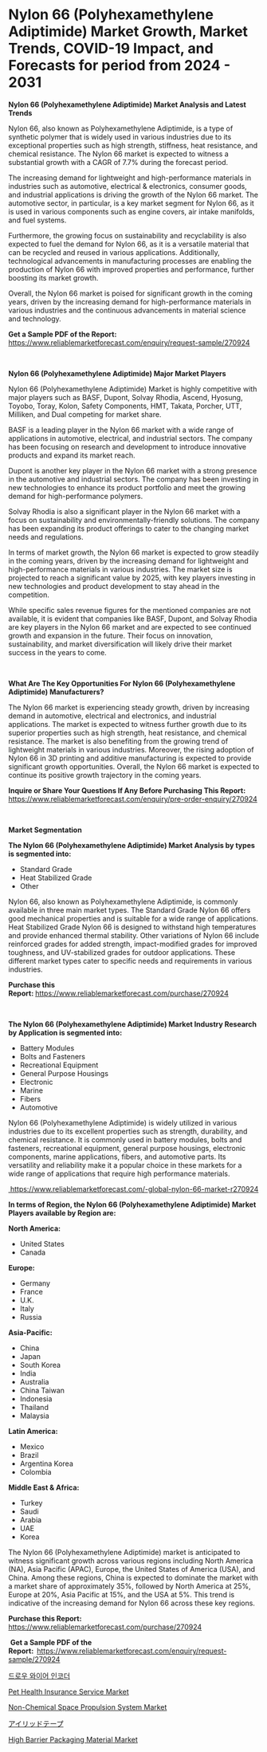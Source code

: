 <p><h1>Nylon 66 (Polyhexamethylene Adiptimide) Market Growth, Market Trends, COVID-19 Impact, and Forecasts for period from 2024 - 2031</h1></p><p><strong>Nylon 66 (Polyhexamethylene Adiptimide) Market Analysis and Latest Trends</strong></p>
<p><p>Nylon 66, also known as Polyhexamethylene Adiptimide, is a type of synthetic polymer that is widely used in various industries due to its exceptional properties such as high strength, stiffness, heat resistance, and chemical resistance. The Nylon 66 market is expected to witness a substantial growth with a CAGR of 7.7% during the forecast period.</p><p>The increasing demand for lightweight and high-performance materials in industries such as automotive, electrical & electronics, consumer goods, and industrial applications is driving the growth of the Nylon 66 market. The automotive sector, in particular, is a key market segment for Nylon 66, as it is used in various components such as engine covers, air intake manifolds, and fuel systems.</p><p>Furthermore, the growing focus on sustainability and recyclability is also expected to fuel the demand for Nylon 66, as it is a versatile material that can be recycled and reused in various applications. Additionally, technological advancements in manufacturing processes are enabling the production of Nylon 66 with improved properties and performance, further boosting its market growth.</p><p>Overall, the Nylon 66 market is poised for significant growth in the coming years, driven by the increasing demand for high-performance materials in various industries and the continuous advancements in material science and technology.</p></p>
<p><strong>Get a Sample PDF of the Report:&nbsp;</strong> <a href="https://www.reliablemarketforecast.com/enquiry/request-sample/270924">https://www.reliablemarketforecast.com/enquiry/request-sample/270924</a></p>
<p>&nbsp;</p>
<p><strong>Nylon 66 (Polyhexamethylene Adiptimide) Major Market Players</strong></p>
<p><p>Nylon 66 (Polyhexamethylene Adiptimide) Market is highly competitive with major players such as BASF, Dupont, Solvay Rhodia, Ascend, Hyosung, Toyobo, Toray, Kolon, Safety Components, HMT, Takata, Porcher, UTT, Milliken, and Dual competing for market share.</p><p>BASF is a leading player in the Nylon 66 market with a wide range of applications in automotive, electrical, and industrial sectors. The company has been focusing on research and development to introduce innovative products and expand its market reach.</p><p>Dupont is another key player in the Nylon 66 market with a strong presence in the automotive and industrial sectors. The company has been investing in new technologies to enhance its product portfolio and meet the growing demand for high-performance polymers.</p><p>Solvay Rhodia is also a significant player in the Nylon 66 market with a focus on sustainability and environmentally-friendly solutions. The company has been expanding its product offerings to cater to the changing market needs and regulations.</p><p>In terms of market growth, the Nylon 66 market is expected to grow steadily in the coming years, driven by the increasing demand for lightweight and high-performance materials in various industries. The market size is projected to reach a significant value by 2025, with key players investing in new technologies and product development to stay ahead in the competition.</p><p>While specific sales revenue figures for the mentioned companies are not available, it is evident that companies like BASF, Dupont, and Solvay Rhodia are key players in the Nylon 66 market and are expected to see continued growth and expansion in the future. Their focus on innovation, sustainability, and market diversification will likely drive their market success in the years to come.</p></p>
<p>&nbsp;</p>
<p><strong>What Are The Key Opportunities For Nylon 66 (Polyhexamethylene Adiptimide) Manufacturers?</strong></p>
<p><p>The Nylon 66 market is experiencing steady growth, driven by increasing demand in automotive, electrical and electronics, and industrial applications. The market is expected to witness further growth due to its superior properties such as high strength, heat resistance, and chemical resistance. The market is also benefiting from the growing trend of lightweight materials in various industries. Moreover, the rising adoption of Nylon 66 in 3D printing and additive manufacturing is expected to provide significant growth opportunities. Overall, the Nylon 66 market is expected to continue its positive growth trajectory in the coming years.</p></p>
<p><strong>Inquire or Share Your Questions If Any Before Purchasing This Report:</strong> <a href="https://www.reliablemarketforecast.com/enquiry/pre-order-enquiry/270924">https://www.reliablemarketforecast.com/enquiry/pre-order-enquiry/270924</a></p>
<p>&nbsp;</p>
<p><strong>Market Segmentation</strong></p>
<p><strong>The Nylon 66 (Polyhexamethylene Adiptimide) Market Analysis by types is segmented into:</strong></p>
<p><ul><li>Standard Grade</li><li>Heat Stabilized Grade</li><li>Other</li></ul></p>
<p><p>Nylon 66, also known as Polyhexamethylene Adiptimide, is commonly available in three main market types. The Standard Grade Nylon 66 offers good mechanical properties and is suitable for a wide range of applications. Heat Stabilized Grade Nylon 66 is designed to withstand high temperatures and provide enhanced thermal stability. Other variations of Nylon 66 include reinforced grades for added strength, impact-modified grades for improved toughness, and UV-stabilized grades for outdoor applications. These different market types cater to specific needs and requirements in various industries.</p></p>
<p><strong>Purchase this Report:&nbsp;</strong><a href="https://www.reliablemarketforecast.com/purchase/270924">https://www.reliablemarketforecast.com/purchase/270924</a></p>
<p>&nbsp;</p>
<p><strong>The Nylon 66 (Polyhexamethylene Adiptimide) Market Industry Research by Application is segmented into:</strong></p>
<p><ul><li>Battery Modules</li><li>Bolts and Fasteners</li><li>Recreational Equipment</li><li>General Purpose Housings</li><li>Electronic</li><li>Marine</li><li>Fibers</li><li>Automotive</li></ul></p>
<p><p>Nylon 66 (Polyhexamethylene Adiptimide) is widely utilized in various industries due to its excellent properties such as strength, durability, and chemical resistance. It is commonly used in battery modules, bolts and fasteners, recreational equipment, general purpose housings, electronic components, marine applications, fibers, and automotive parts. Its versatility and reliability make it a popular choice in these markets for a wide range of applications that require high performance materials.</p></p>
<p><a href="https://www.reliablemarketforecast.com/-global-nylon-66-market-r270924">&nbsp;https://www.reliablemarketforecast.com/-global-nylon-66-market-r270924</a></p>
<p><strong>In terms of Region, the Nylon 66 (Polyhexamethylene Adiptimide) Market Players available by Region are:</strong></p>
<p>
    <p> <strong> North America: </strong>
        <ul>
            <li>United States</li>
            <li>Canada</li>
        </ul>
        </p> 
    <p> <strong> Europe: </strong>
        <ul>
            <li>Germany</li>
            <li>France</li>
            <li>U.K.</li>
            <li>Italy</li>
            <li>Russia</li>
        </ul>
        </p> 
    <p> <strong> Asia-Pacific: </strong>
        <ul>
            <li>China</li>
            <li>Japan</li>
            <li>South Korea</li>
            <li>India</li>
            <li>Australia</li>
            <li>China Taiwan</li>
            <li>Indonesia</li>
            <li>Thailand</li>
            <li>Malaysia</li>
        </ul>
        </p> 
    <p> <strong> Latin America: </strong>
        <ul>
            <li>Mexico</li>
            <li>Brazil</li>
            <li>Argentina Korea</li>
            <li>Colombia</li>
        </ul>
        </p> 
    <p> <strong> Middle East & Africa: </strong>
        <ul>
            <li>Turkey</li>
            <li>Saudi</li>
            <li>Arabia</li>
            <li>UAE</li>
            <li>Korea</li>
        </ul>
    </p>
    </p>
<p><p>The Nylon 66 (Polyhexamethylene Adiptimide) market is anticipated to witness significant growth across various regions including North America (NA), Asia Pacific (APAC), Europe, the United States of America (USA), and China. Among these regions, China is expected to dominate the market with a market share of approximately 35%, followed by North America at 25%, Europe at 20%, Asia Pacific at 15%, and the USA at 5%. This trend is indicative of the increasing demand for Nylon 66 across these key regions.</p></p>
<p><strong>Purchase this Report: </strong><a href="https://www.reliablemarketforecast.com/purchase/270924">https://www.reliablemarketforecast.com/purchase/270924</a></p>
<p>&nbsp;<strong>Get a Sample PDF of the Report:&nbsp;&nbsp;</strong><a href="https://www.reliablemarketforecast.com/enquiry/request-sample/270924">https://www.reliablemarketforecast.com/enquiry/request-sample/270924</a></p>
<p><strong></strong></p>
<p><p><a href="https://github.com/joannescott9078/Market-Research-Report-List-2/blob/main/81423632926.md">드로우 와이어 인코더</a></p><p><a href="https://medium.com/@thadnader_5170/pet-health-insurance-service-market-size-growth-and-industry-analysis-by-market-segmentation-and-728c9755dd60">Pet Health Insurance Service Market</a></p><p><a href="https://github.com/WillisLebsack/Market-Research-Report-List-1/blob/main/non-chemical-space-propulsion-system-market.md">Non-Chemical Space Propulsion System Market</a></p><p><a href="https://github.com/decker5351/Market-Research-Report-List-2/blob/main/8966133187321.md">アイリッドテープ</a></p><p><a href="https://medium.com/@pinkierau13/high-barrier-packaging-material-market-research-report-includes-analysis-on-market-size-share-and-6e57300ac3e9">High Barrier Packaging Material Market</a></p></p>